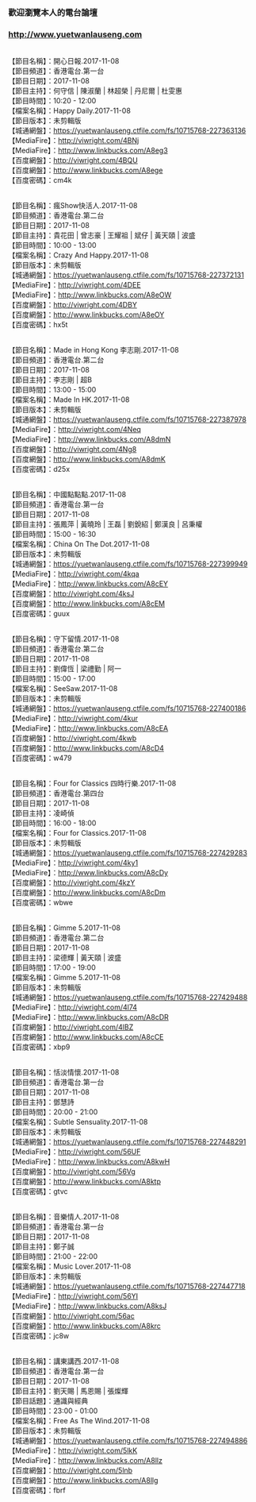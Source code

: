 ### 歡迎瀏覽本人的電台論壇
### http://www.yuetwanlauseng.com

<br>【節目名稱】：開心日報.2017-11-08
<br>【節目頻道】：香港電台.第一台
<br>【節目日期】：2017-11-08
<br>【節目主持】：何守信 | 陳淑蘭 | 林超榮 | 丹尼爾 | 杜雯惠
<br>【節目時間】：10:20 - 12:00
<br>【檔案名稱】：Happy Daily.2017-11-08
<br>【節目版本】：未剪輯版
<br>【城通網盤】：https://yuetwanlauseng.ctfile.com/fs/10715768-227363136
<br>【MediaFire】：http://viwright.com/4BNj
<br>【MediaFire】：http://www.linkbucks.com/A8eg3
<br>【百度網盤】：http://viwright.com/4BQU
<br>【百度網盤】：http://www.linkbucks.com/A8ege
<br>【百度密碼】：cm4k

<br>【節目名稱】：瘋Show快活人.2017-11-08
<br>【節目頻道】：香港電台.第二台
<br>【節目日期】：2017-11-08
<br>【節目主持】：貴花田 | 曾志豪 | 王耀祖 | 斌仔 | 黃天頤 | 波盛
<br>【節目時間】：10:00 - 13:00
<br>【檔案名稱】：Crazy And Happy.2017-11-08
<br>【節目版本】：未剪輯版
<br>【城通網盤】：https://yuetwanlauseng.ctfile.com/fs/10715768-227372131
<br>【MediaFire】：http://viwright.com/4DEE
<br>【MediaFire】：http://www.linkbucks.com/A8eOW
<br>【百度網盤】：http://viwright.com/4DBY
<br>【百度網盤】：http://www.linkbucks.com/A8eOY
<br>【百度密碼】：hx5t

<br>【節目名稱】：Made in Hong Kong 李志剛.2017-11-08
<br>【節目頻道】：香港電台.第二台
<br>【節目日期】：2017-11-08
<br>【節目主持】：李志剛 | 超B
<br>【節目時間】：13:00 - 15:00
<br>【檔案名稱】：Made In HK.2017-11-08
<br>【節目版本】：未剪輯版
<br>【城通網盤】：https://yuetwanlauseng.ctfile.com/fs/10715768-227387978
<br>【MediaFire】：http://viwright.com/4Neq
<br>【MediaFire】：http://www.linkbucks.com/A8dmN
<br>【百度網盤】：http://viwright.com/4Ng8
<br>【百度網盤】：http://www.linkbucks.com/A8dmK
<br>【百度密碼】：d25x

<br>【節目名稱】：中國點點點.2017-11-08
<br>【節目頻道】：香港電台.第一台
<br>【節目日期】：2017-11-08
<br>【節目主持】：張鳳萍 | 黃曉玲 | 王磊 | 劉銳紹 | 鄭漢良 | 呂秉權
<br>【節目時間】：15:00 - 16:30
<br>【檔案名稱】：China On The Dot.2017-11-08
<br>【節目版本】：未剪輯版
<br>【城通網盤】：https://yuetwanlauseng.ctfile.com/fs/10715768-227399949
<br>【MediaFire】：http://viwright.com/4kqa
<br>【MediaFire】：http://www.linkbucks.com/A8cEY
<br>【百度網盤】：http://viwright.com/4ksJ
<br>【百度網盤】：http://www.linkbucks.com/A8cEM
<br>【百度密碼】：guux

<br>【節目名稱】：守下留情.2017-11-08
<br>【節目頻道】：香港電台.第二台
<br>【節目日期】：2017-11-08
<br>【節目主持】：劉偉恆 | 梁禮勤 | 阿一
<br>【節目時間】：15:00 - 17:00
<br>【檔案名稱】：SeeSaw.2017-11-08
<br>【節目版本】：未剪輯版
<br>【城通網盤】：https://yuetwanlauseng.ctfile.com/fs/10715768-227400186
<br>【MediaFire】：http://viwright.com/4kur
<br>【MediaFire】：http://www.linkbucks.com/A8cEA
<br>【百度網盤】：http://viwright.com/4kwb
<br>【百度網盤】：http://www.linkbucks.com/A8cD4
<br>【百度密碼】：w479

<br>【節目名稱】：Four for Classics 四時行樂.2017-11-08
<br>【節目頻道】：香港電台.第四台
<br>【節目日期】：2017-11-08
<br>【節目主持】：凌崎偵
<br>【節目時間】：16:00 - 18:00
<br>【檔案名稱】：Four for Classics.2017-11-08
<br>【節目版本】：未剪輯版
<br>【城通網盤】：https://yuetwanlauseng.ctfile.com/fs/10715768-227429283
<br>【MediaFire】：http://viwright.com/4ky1
<br>【MediaFire】：http://www.linkbucks.com/A8cDy
<br>【百度網盤】：http://viwright.com/4kzY
<br>【百度網盤】：http://www.linkbucks.com/A8cDm
<br>【百度密碼】：wbwe

<br>【節目名稱】：Gimme 5.2017-11-08
<br>【節目頻道】：香港電台.第二台
<br>【節目日期】：2017-11-08
<br>【節目主持】：梁德輝 | 黃天頤 | 波盛
<br>【節目時間】：17:00 - 19:00
<br>【檔案名稱】：Gimme 5.2017-11-08
<br>【節目版本】：未剪輯版
<br>【城通網盤】：https://yuetwanlauseng.ctfile.com/fs/10715768-227429488
<br>【MediaFire】：http://viwright.com/4l74
<br>【MediaFire】：http://www.linkbucks.com/A8cDR
<br>【百度網盤】：http://viwright.com/4lBZ
<br>【百度網盤】：http://www.linkbucks.com/A8cCE
<br>【百度密碼】：xbp9

<br>【節目名稱】：恬淡情懷.2017-11-08
<br>【節目頻道】：香港電台.第一台
<br>【節目日期】：2017-11-08
<br>【節目主持】：鄧慧詩
<br>【節目時間】：20:00 - 21:00
<br>【檔案名稱】：Subtle Sensuality.2017-11-08
<br>【節目版本】：未剪輯版
<br>【城通網盤】：https://yuetwanlauseng.ctfile.com/fs/10715768-227448291
<br>【MediaFire】：http://viwright.com/56UF
<br>【MediaFire】：http://www.linkbucks.com/A8kwH
<br>【百度網盤】：http://viwright.com/56Vg
<br>【百度網盤】：http://www.linkbucks.com/A8ktp
<br>【百度密碼】：gtvc

<br>【節目名稱】：音樂情人.2017-11-08
<br>【節目頻道】：香港電台.第一台
<br>【節目日期】：2017-11-08
<br>【節目主持】：鄭子誠
<br>【節目時間】：21:00 - 22:00
<br>【檔案名稱】：Music Lover.2017-11-08
<br>【節目版本】：未剪輯版
<br>【城通網盤】：https://yuetwanlauseng.ctfile.com/fs/10715768-227447718
<br>【MediaFire】：http://viwright.com/56YI
<br>【MediaFire】：http://www.linkbucks.com/A8ksJ
<br>【百度網盤】：http://viwright.com/56ac
<br>【百度網盤】：http://www.linkbucks.com/A8krc
<br>【百度密碼】：jc8w

<br>【節目名稱】：講東講西.2017-11-08
<br>【節目頻道】：香港電台.第一台
<br>【節目日期】：2017-11-08
<br>【節目主持】：劉天賜 | 馬恩賜 | 張燦輝
<br>【節目話題】：通識與經典
<br>【節目時間】：23:00 - 01:00
<br>【檔案名稱】：Free As The Wind.2017-11-08
<br>【節目版本】：未剪輯版
<br>【城通網盤】：https://yuetwanlauseng.ctfile.com/fs/10715768-227494886
<br>【MediaFire】：http://viwright.com/5lkK
<br>【MediaFire】：http://www.linkbucks.com/A8llz
<br>【百度網盤】：http://viwright.com/5lnb
<br>【百度網盤】：http://www.linkbucks.com/A8llg
<br>【百度密碼】：fbrf
